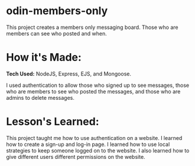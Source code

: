 # odin-members-only

This project creates a members only messaging board. Those who are members can see who posted and when. 

# How it's Made:

**Tech Used:** NodeJS, Express, EJS, and Mongoose.

I used authentication to allow those who signed up to see messages, those who are members to see who posted the messages, and those who are admins to delete messages.

# Lesson's Learned:

This project taught me how to use authentication on a website. I learned how to create a sign-up and log-in page. I learned how to use local strategies to keep someone logged on to the website. I also learned how to give different users different permissions on the website.
